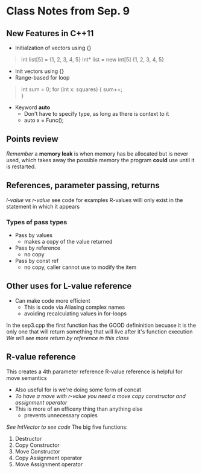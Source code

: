 # Class Notes from Sep. 9
## New Features in C++11
- Initialzation of vectors using {}
>int list[5] = {1, 2, 3, 4, 5}
>int* list = new int[5] {1, 2, 3, 4, 5}
- Init vectors using {}
- Range-based for loop
>int sum = 0;
>for (int x: squares)
>{
> sum++;   
>}
- Keyword **auto**
    + Don't have to specify type, as long as there is context to it
    + auto x = Func();

## Points review
*Remember* a **memory leak** is when memory has be allocated but is never used, which takes away the possible memory the program **could** use until it is restarted.

## References, parameter passing, returns
*l-value vs r-value*
see code for examples
R-values willl only exist in the statement in which it appears
### Types of pass types
- Pass by values
    + makes a copy of the value returned
- Pass by reference
    + no copy
- Pass by const ref
    + no copy, caller cannot use to modify the item

## Other uses for L-value reference
- Can make code more efficient
    + This is code via Aliasing complex names
    + avoiding recalculating values in for-loops

In the sep3.cpp the first function has the GOOD
defininition becuase it is the only one that will return something that will live after it's function execution
*We will see more return by reference in this class*

## R-value reference
This creates a 4th parameter reference
R-value reference is helpful for move semantics
- Also useful for is we're doing some form of concat
- *To have a move with r-value you need a move copy constructor and assignment operator*
- This is more of an efficeny thing than anything else
    + prevents unnecessary copies

*See IntVector to see code*
The big five functions:
1. Destructor 
2. Copy Constructor
3. Move Constructor
4. Copy Assignment operator
5. Move Assignment operator
